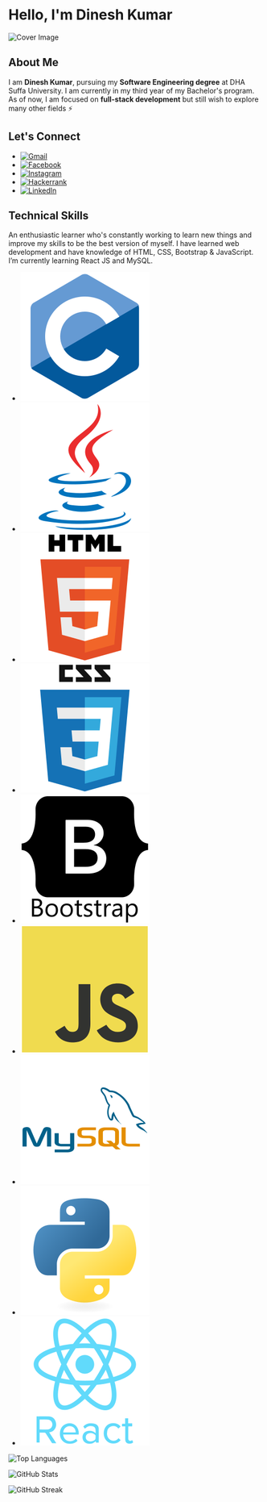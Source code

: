 # Hello, I'm Dinesh Kumar

![Cover Image](https://user-images.githubusercontent.com/52650290/164152607-6da6cff8-0c95-468d-ab39-80c775b23c2a.png)

## About Me
I am **Dinesh Kumar**, pursuing my **Software Engineering degree** at DHA Suffa University. I am currently in my third year of my Bachelor's program. As of now, I am focused on **full-stack development** but still wish to explore many other fields ⚡

## Let's Connect
- [![Gmail](https://img.icons8.com/plasticine/100/000000/gmail.png)](https://mail.google.com/mail/u/0/#inbox?compose=jrjtXSqLRGwLZsdhgWMJbDnMsXqtRPnQsDKZHQTfNHZrWPKhzVKkDzMLRPrGfWKvnvZmCxNw)
- [![Facebook](https://raw.githubusercontent.com/rahuldkjain/github-profile-readme-generator/master/src/images/icons/Social/facebook.svg)](https://www.facebook.com/rock.rajput.790/)
- [![Instagram](https://raw.githubusercontent.com/rahuldkjain/github-profile-readme-generator/master/src/images/icons/Social/instagram.svg)](https://instagram.com/rajput.v8)
- [![Hackerrank](https://raw.githubusercontent.com/rahuldkjain/github-profile-readme-generator/master/src/images/icons/Social/hackerrank.svg)](https://www.hackerrank.com/rajputdineshkum1)
- [![LinkedIn](https://raw.githubusercontent.com/rahuldkjain/github-profile-readme-generator/master/src/images/icons/Social/linked-in-alt.svg)](https://www.linkedin.com/in/d-kumar1)

## Technical Skills
An enthusiastic learner who's constantly working to learn new things and improve my skills to be the best version of myself. I have learned web development and have knowledge of HTML, CSS, Bootstrap & JavaScript. I’m currently learning React JS and MySQL.

- ![C](https://raw.githubusercontent.com/devicons/devicon/master/icons/c/c-original.svg)
- ![Java](https://raw.githubusercontent.com/devicons/devicon/master/icons/java/java-original.svg)
- ![HTML5](https://raw.githubusercontent.com/devicons/devicon/master/icons/html5/html5-original-wordmark.svg)
- ![CSS3](https://raw.githubusercontent.com/devicons/devicon/master/icons/css3/css3-original-wordmark.svg)
- ![Bootstrap](https://raw.githubusercontent.com/devicons/devicon/master/icons/bootstrap/bootstrap-plain-wordmark.svg)
- ![JavaScript](https://raw.githubusercontent.com/devicons/devicon/master/icons/javascript/javascript-original.svg)
- ![MySQL](https://raw.githubusercontent.com/devicons/devicon/master/icons/mysql/mysql-original-wordmark.svg)
- ![Python](https://raw.githubusercontent.com/devicons/devicon/master/icons/python/python-original.svg)
- ![React](https://raw.githubusercontent.com/devicons/devicon/master/icons/react/react-original-wordmark.svg)

![Top Languages](https://github-readme-stats.vercel.app/api/top-langs?username=kumardinesh21&show_icons=true&locale=en&layout=compact)

![GitHub Stats](https://github-readme-stats.vercel.app/api?username=kumardinesh21&show_icons=true&locale=en)

![GitHub Streak](https://github-readme-streak-stats.herokuapp.com/?user=kumardinesh21)


